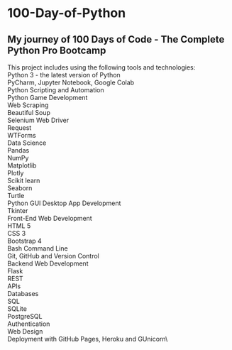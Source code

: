 # 100-Day-of-Python

## My journey of 100 Days of Code - The Complete Python Pro Bootcamp 
This project includes using the following tools and technologies: \
Python 3 - the latest version of Python\
PyCharm, Jupyter Notebook, Google Colab \
Python Scripting and Automation\
Python Game Development\
Web Scraping\
Beautiful Soup\
Selenium Web Driver\
Request\
WTForms\
Data Science\
Pandas\
NumPy\
Matplotlib\
Plotly\
Scikit learn\
Seaborn\
Turtle\
Python GUI Desktop App Development\
Tkinter\
Front-End Web Development\
HTML 5\
CSS 3\
Bootstrap 4\
Bash Command Line\
Git, GitHub and Version Control\
Backend Web Development\
Flask\
REST\
APIs\
Databases\
SQL\
SQLite\
PostgreSQL\
Authentication\
Web Design\
Deployment with GitHub Pages, Heroku and GUnicorn\


